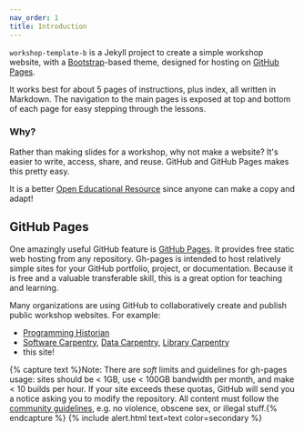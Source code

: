 ```yaml
---
nav_order: 1
title: Introduction
---
```


`workshop-template-b` is a Jekyll project to create a simple workshop website, with a [Bootstrap](https://getbootstrap.com/)-based theme, designed for hosting on [GitHub Pages](https://pages.github.com/).

It works best for about 5 pages of instructions, plus index, all written in Markdown. 
The navigation to the main pages is exposed at top and bottom of each page for easy stepping through the lessons.

### Why?

Rather than making slides for a workshop, why not make a website? 
It's easier to write, access, share, and reuse. 
GitHub and GitHub Pages makes this pretty easy.

It is a better [Open Educational Resource](https://en.wikipedia.org/wiki/Open_educational_resources) since anyone can make a copy and adapt!

## GitHub Pages 

One amazingly useful GitHub feature is [GitHub Pages](https://guides.github.com/features/pages/).
It provides free static web hosting from any repository.
Gh-pages is intended to host relatively simple sites for your GitHub portfolio, project, or documentation.
Because it is free and a valuable transferable skill, this is a great option for teaching and learning.

Many organizations are using GitHub to collaboratively create and publish public workshop websites. 
For example: 

- [Programming Historian](http://programminghistorian.org/)
- [Software Carpentry](https://software-carpentry.org/), [Data Carpentry](http://www.datacarpentry.org/), [Library Carpentry](https://librarycarpentry.org/)
- this site!

{% capture text %}Note:
There are *soft* limits and guidelines for gh-pages usage: sites should be < 1GB, use < 100GB bandwidth per month, and make < 10 builds per hour.
If your site exceeds these quotas, GitHub will send you a notice asking you to modify the repository.
All content must follow the [community guidelines](https://help.github.com/articles/github-community-guidelines/), e.g. no violence, obscene sex, or illegal stuff.{% endcapture %}
{% include alert.html text=text color=secondary %}
